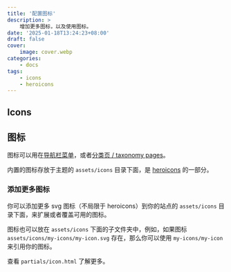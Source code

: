 ```yaml
---
title: '配置图标'
description: >
    增加更多图标，以及使用图标。
date: '2025-01-18T13:24:23+08:00'
draft: false
cover:
    image: cover.webp
categories:
    - docs
tags:
    - icons
    - heroicons
---
```


## Icons

## 图标

图标可以用在[导航栏菜单](/docs/menu-config/)，或者[分类页 / taxonomy pages](https://gohugo.io/content-management/taxonomies/)。

内置的图标存放于主题的 `assets/icons` 目录下面，是 [heroicons](https://heroicons.com/) 的一部分。

### 添加更多图标

你可以添加更多 svg 图标（不局限于 heroicons）到你的站点的 `assets/icons` 目录下面，来扩展或者覆盖可用的图标。

图标也可以放在 `assets/icons` 下面的子文件夹中，例如，如果图标 `assets/icons/my-icons/my-icon.svg` 存在，那么你可以使用 `my-icons/my-icon` 来引用你的图标。

查看 `partials/icon.html` 了解更多。

